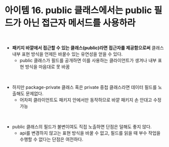 # 아이템 16. public 클래스에서는 public 필드가 아닌 접근자 메서드를 사용하라

<br/>

- __패키지 바깥에서 접근할 수 있는 클래스(public)라면 접근자를 제공함으로써__ 클래스 내부 표현 방식을 언제든 바꿀수 있는 유연성을 얻을 수 있다.
  - public 클래스가 필드를 공개하면 이를 사용하는 클라이언트가 생겨나 내부 표현 방식을 마음대로 못 바꿈

<br/>

- 하지만 package-private 클래스 혹은 private 중첩 클래스라면 데이터 필드를 노출해도 문제없다.
  - 어차피 클라이언트도 패키지 안에서만 동작하므로 바깥 패키지 손 안대고 수정 가능

<br/>

- public 클래스의 필드가 불변이여도 직접 노출하면 단점은 덜해도 좋지 않다.
  - api를 변경하지 않고는 표현 방식을 바꿀 수 없고, 필드를 읽을 때 부수 작업을 수행할 수 없다는 단점은 여전하다.
